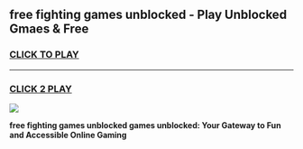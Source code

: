 
## free fighting games unblocked - Play Unblocked Gmaes & Free
<h3>
<a href="https://premium.freeplayer.one?title=free_fighting_games_unblocked&ref=19F">CLICK TO PLAY</a></h3>
<hr>

<h3>
<a href="https://premium.freeplayer.one?title=free_fighting_games_unblocked&ref=19F">CLICK 2 PLAY</a>
  
</h3>

<a href="https://premium.freeplayer.one?title=free_fighting_games_unblocked&ref=19F/"><img src="https://clearcache.store/games.png"></a>


**free fighting games unblocked games unblocked: Your Gateway to Fun and Accessible Online Gaming**
